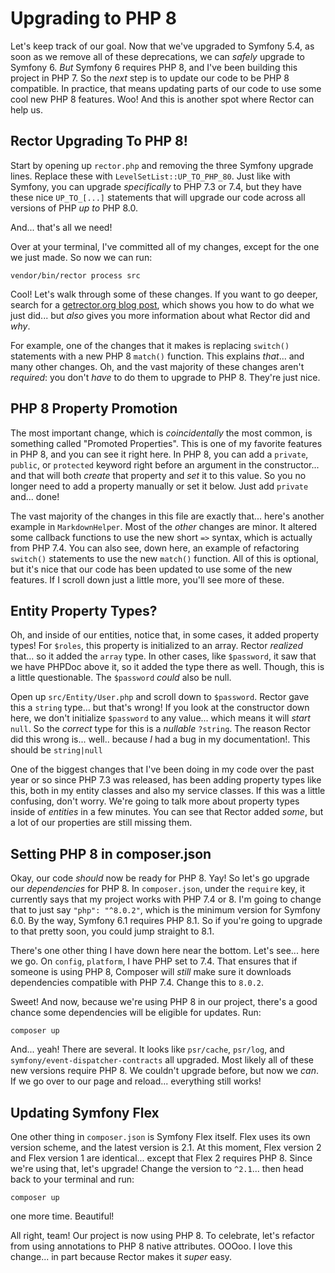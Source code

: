 # Upgrading to PHP 8

Let's keep track of our goal. Now that we've upgraded to Symfony 5.4, as soon as
we remove all of these deprecations, we can *safely* upgrade to Symfony 6. *But*
Symfony 6 requires PHP 8, and I've been building this project in PHP 7. So the *next*
step is to update our code to be PHP 8 compatible. In practice, that means updating
parts of our code to use some cool new PHP 8 features. Woo! And this is another spot
where Rector can help us.

## Rector Upgrading To PHP 8!

Start by opening up `rector.php` and removing the three Symfony upgrade
lines. Replace these with `LevelSetList::UP_TO_PHP_80`. Just like with Symfony, you
can upgrade *specifically* to PHP 7.3 or 7.4, but they have these nice `UP_TO_[...]`
statements that will upgrade our code across all versions of PHP *up to* PHP 8.0.

And... that's all we need!

Over at your terminal, I've committed all of my changes, except for the one we just
made. So now we can run:

```terminal
vendor/bin/rector process src
```

Cool! Let's walk through some of these changes. If you want to go deeper,
search for a [getrector.org blog post](https://getrector.org/blog/2020/11/30/smooth-upgrade-to-php-8-in-diffs),
which shows you how to do what we just did... but *also* gives you more information
about what Rector did and *why*.

For example, one of the changes that it makes is replacing `switch()` statements
with a new PHP 8 `match()` function. This explains *that*... and many other
changes. Oh, and the vast majority of these changes aren't *required*: you don't
*have* to do them to upgrade to PHP 8. They're just nice.

## PHP 8 Property Promotion

The most important change, which is *coincidentally* the most common, is something
called "Promoted Properties". This is one of my favorite features in PHP 8, and you
can see it right here. In PHP 8, you can add a `private`, `public`, or
`protected` keyword right before an argument in the constructor... and that will
both *create* that property and *set* it to this value. So you no longer need to
add a property manually or set it below. Just add `private` and... done!

The vast majority of the changes in this file are exactly that... here's another
example in `MarkdownHelper`. Most of the *other* changes are minor. It altered
some callback functions to use the new short `=>` syntax, which is actually
from PHP 7.4. You can also see, down here, an example of refactoring `switch()`
statements to use the new `match()` function. All of this is optional, but it's nice
that our code has been updated to use some of the new features. If I scroll down
just a little more, you'll see more of these.

## Entity Property Types?

Oh, and inside of our entities, notice that, in some cases, it added property types!
For `$roles`, this property is initialized to an array. Rector *realized*
that... so it added the `array` type. In other cases, like `$password`, it saw
that we have PHPDoc above it, so it added the type there as well. Though, this
is a little questionable. The `$password` *could* also be null.

Open up `src/Entity/User.php` and scroll down to `$password`. Rector gave this
a `string` type... but that's wrong! If you look at the constructor down here, we
don't initialize `$password` to any value... which means it will *start* `null`.
So the *correct* type for this is a *nullable* `?string`. The reason Rector did
this wrong is... well.. because *I* had a bug in my documentation!. This should be
`string|null`

One of the biggest changes that I've been doing in my code over the past year or so
since PHP 7.3 was released, has been adding property types like this, both in my
entity classes and also my service classes. If this was a little confusing, don't
worry. We're going to talk more about property types inside of *entities* in a few
minutes. You can see that Rector added *some*, but a lot of our properties
are still missing them.

## Setting PHP 8 in composer.json

Okay, our code *should* now be ready for PHP 8. Yay! So let's go upgrade our
*dependencies* for PHP 8. In `composer.json`, under the `require` key, it currently
says that my project works with PHP 7.4 or 8. I'm going to change that to just say
`"php": "^8.0.2"`, which is the minimum version for Symfony 6.0. By the way, Symfony
6.1 requires PHP 8.1. So if you're going to upgrade to that pretty soon, you could
jump straight to 8.1.

There's one other thing I have down here near the bottom. Let's see... here we go. On
`config`, `platform`, I have PHP set to 7.4. That ensures that if someone is using
PHP 8, Composer will *still* make sure it downloads dependencies compatible with
PHP 7.4. Change this to `8.0.2`.

Sweet! And now, because we're using PHP 8 in our project, there's a good chance
some dependencies will be eligible for updates. Run:

```terminal
composer up
```

And... yeah! There are several. It looks like `psr/cache`, `psr/log`, and
`symfony/event-dispatcher-contracts` all upgraded. Most likely all of these new
versions require PHP 8. We couldn't upgrade before, but now we *can*. If we go over
to our page and reload... everything still works!

## Updating Symfony Flex

One other thing in `composer.json` is Symfony Flex itself. Flex uses its own
version scheme, and the latest version is 2.1. At this moment, Flex version 2
and Flex version 1 are identical... except that Flex 2 requires PHP 8. Since we're
using that, let's upgrade! Change the version to `^2.1`... then head back to your
terminal and run:

```terminal
composer up
```

one more time. Beautiful!

All right, team! Our project is now using PHP 8. To celebrate, let's refactor from
using annotations to PHP 8 native attributes. OOOoo. I love this change... in part
because Rector makes it *super* easy.
